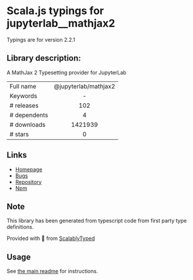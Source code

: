 
# Scala.js typings for jupyterlab__mathjax2

Typings are for version 2.2.1

## Library description:
A MathJax 2 Typesetting provider for JupyterLab

|                    |                 |
| ------------------ | :-------------: |
| Full name          | @jupyterlab/mathjax2 |
| Keywords           | - |
| # releases         | 102 |
| # dependents       | 4 |
| # downloads        | 1421939 |
| # stars            | 0 |

## Links
- [Homepage](https://github.com/jupyterlab/jupyterlab)
- [Bugs](https://github.com/jupyterlab/jupyterlab/issues)
- [Repository](https://github.com/jupyterlab/jupyterlab)
- [Npm](https://www.npmjs.com/package/%40jupyterlab%2Fmathjax2)
    


## Note
This library has been generated from typescript code from first party type definitions.

Provided with :purple_heart: from [ScalablyTyped](https://github.com/oyvindberg/ScalablyTyped)

## Usage
See [the main readme](../../readme.md) for instructions.


